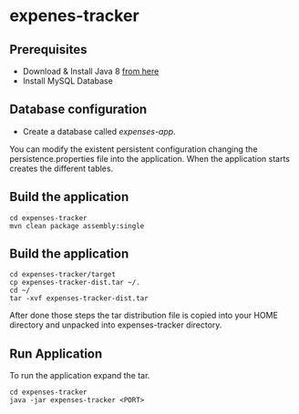 expenes-tracker
===============

## Prerequisites

* Download & Install Java 8 [from here](http://www.oracle.com/technetwork/java/javase/downloads/index.html)
* Install MySQL Database

## Database configuration

* Create a database called *expenses-app*.

You can modify the existent persistent configuration changing the persistence.properties file into the application. 
When the application starts creates the different tables.

## Build the application

```
cd expenses-tracker
mvn clean package assembly:single
```

## Build the application

```
cd expenses-tracker/target
cp expenses-tracker-dist.tar ~/.
cd ~/
tar -xvf expenses-tracker-dist.tar
```

After done those steps the tar distribution file is copied into your HOME directory and unpacked into expenses-tracker directory.

## Run Application

To run the application expand the tar.

```
cd expenses-tracker
java -jar expenses-tracker <PORT>
```
